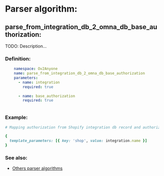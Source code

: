 # Parser algorithm:
 
## parse_from_integration_db_2_omna_db_base_authorization:

TODO: Description...
    
### Definition:
```YAML
    namespace: Ov2Anyone
    name: parse_from_integration_db_2_omna_db_base_authorization
    parameters:
      - name: integration
        required: true
        
      - name: base_authorization
        required: true
        
```

### Example:
```RUBY
# Mapping authorization from Shopify integration db record and authorization base of the integration channel.

{
  template_parameters: [{ key: 'shop', value: integration.name }]
}
```

### See also:
* [Others parser algorithms](overview?id=parse_from_integration_db_2_omna_db_base_authorization)